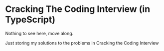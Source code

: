 # Cracking The Coding Interview (in TypeScript)

Nothing to see here, move along.

Just storing my solutions to the problems in Cracking the Coding Interview
